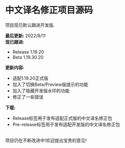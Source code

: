 # 中文译名修正项目源码

项目现已默认跟进开发版.

<b>最后更新: </b>2022/8/11<br>
<b>现已跟进:</b>
- Release 1.19.20
- Beta 1.19.30.20

<b>更新内容:</b>

- 适配1.19.20正式版
- 加入了切换Beta/Preview版提示的功能
- 加入了隐藏开发版水印的功能
- 修正了一些错误

<b>下载:</b>
- Release标签用于发布适配正式版的中文译名修正包
- Pre-release标签用于发布适配开发版的中文译名修正包

<br>
项目仍在不断改进中!欢迎提出宝贵的意见!
